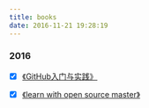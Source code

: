 ```yaml
---
title: books
date: 2016-11-21 19:28:19
---
```




### 2016

- [x] [《GitHub入门与实践》](https://goozy.github.io/2016/11/23/GitHub入门与实践-笔记-书评/)


- [x] [《learn with open source master》](https://github.com/zhuangbiaowei/learn-with-open-source)
